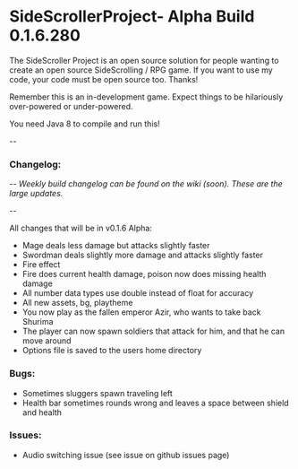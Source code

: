 # SideScrollerProject- Alpha Build 0.1.6.280

The SideScroller Project is an open source solution for people wanting to create an open source SideScrolling / RPG game. If you want to use my code, your code must be open source too. Thanks!

Remember this is an in-development game. Expect things to be hilariously over-powered or under-powered.

You need Java 8 to compile and run this!

--

### Changelog: 

--
*Weekly build changelog can be found on the wiki (soon). These are the large updates.*

--

All changes that will be in v0.1.6 Alpha:
- Mage deals less damage but attacks slightly faster
- Swordman deals slightly more damage and attacks slightly faster
- Fire effect
- Fire does current health damage, poison now does missing health damage
- All number data types use double instead of float for accuracy
- All new assets, bg, playtheme
- You now play as the fallen emperor Azir, who wants to take back Shurima
- The player can now spawn soldiers that attack for him, and that he can move around
- Options file is saved to the users home directory

### Bugs:
- Sometimes sluggers spawn traveling left
- Health bar sometimes rounds wrong and leaves a space between shield and health

### Issues:
- Audio switching issue (see issue on github issues page)